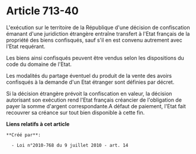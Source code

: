# Article 713-40

L'exécution sur le territoire de la République d'une décision de confiscation émanant d'une juridiction étrangère entraîne
transfert à l'Etat français de la propriété des biens confisqués, sauf s'il en est convenu autrement avec l'Etat requérant. 

Les biens ainsi confisqués peuvent être vendus selon les dispositions du code du domaine de l'Etat. 

Les modalités du partage éventuel du produit de la vente des avoirs confisqués à la demande d'un Etat étranger sont définies
par décret. 

Si la décision étrangère prévoit la confiscation en valeur, la décision autorisant son exécution rend l'Etat français
créancier de l'obligation de payer la somme d'argent correspondante.A défaut de paiement, l'Etat fait recouvrer sa créance
sur tout bien disponible à cette fin.

**Liens relatifs à cet article**

	**Créé par**:

	  - Loi n°2010-768 du 9 juillet 2010 - art. 14
